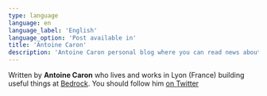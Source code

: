 ```yaml
---
type: language
language: en
language_label: 'English'
language_option: 'Post available in'
title: 'Antoine Caron'
description: 'Antoine Caron personal blog where you can read news about his open-source courses, packages.'
---
```


Written by **Antoine Caron** who lives and works in Lyon (France) building useful things at [Bedrock](https://www.bedrockstreaming.com/).
You should follow him [on Twitter](https://twitter.com/Slashgear_)
